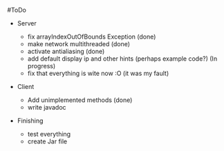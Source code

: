#ToDo

- Server
  - fix arrayIndexOutOfBounds Exception (done)
  - make network multithreaded (done)
  - activate antialiasing (done)
  - add default display ip and other hints (perhaps example code?) (In progress)
  - fix that everything is wite now :O (it was my fault)
  
- Client
  - Add unimplemented methods (done)
  - write javadoc
  
- Finishing
  - test everything
  - create Jar file
